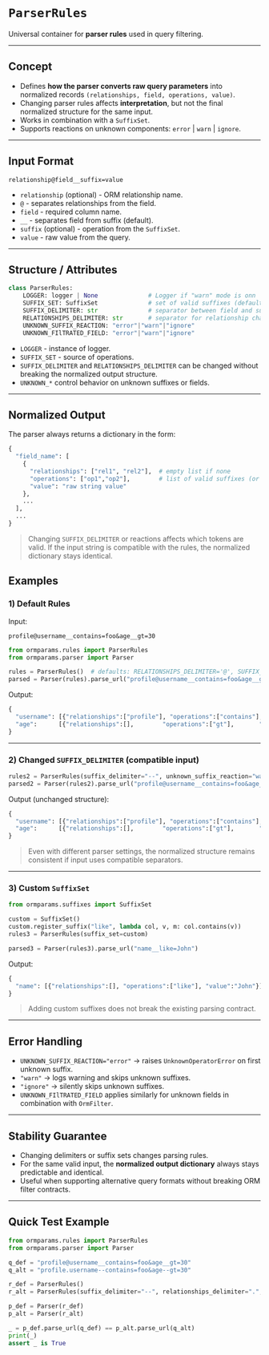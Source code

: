 # `ParserRules`

Universal container for **parser rules** used in query filtering.

---

## Concept

* Defines **how the parser converts raw query parameters** into normalized records `(relationships, field, operations, value)`.
* Changing parser rules affects **interpretation**, but not the final normalized structure for the same input.
* Works in combination with a `SuffixSet`.
* Supports reactions on unknown components: `error` | `warn` | `ignore`.

---

## Input Format

```
relationship@field__suffix=value
```

* `relationship` (optional) - ORM relationship name.
* `@` - separates relationships from the field.
* `field` - required column name.
* `__` - separates field from suffix (default).
* `suffix` (optional) - operation from the `SuffixSet`.
* `value` - raw value from the query.

---

## Structure / Attributes

```python
class ParserRules:
    LOGGER: logger | None              # Logger if "warn" mode is onn
    SUFFIX_SET: SuffixSet              # set of valid suffixes (default DEFAULT_SUFFIXES)
    SUFFIX_DELIMITER: str              # separator between field and suffix, default="__"
    RELATIONSHIPS_DELIMITER: str       # separator for relationship chain, default="@"
    UNKNOWN_SUFFIX_REACTION: "error"|"warn"|"ignore"
    UNKNOWN_FIlTRATED_FIELD: "error"|"warn"|"ignore"
```
* `LOGGER` - instance of logger.
* `SUFFIX_SET` - source of operations.
* `SUFFIX_DELIMITER` and `RELATIONSHIPS_DELIMITER` can be changed without breaking the normalized output structure.
* `UNKNOWN_*` control behavior on unknown suffixes or fields.

---

## Normalized Output

The parser always returns a dictionary in the form:

```python
{
  "field_name": [
    {
      "relationships": ["rel1", "rel2"],  # empty list if none
      "operations": ["op1","op2"],        # list of valid suffixes (or ["exact"])
      "value": "raw string value"
    },
    ...
  ],
  ...
}
```

> Changing `SUFFIX_DELIMITER` or reactions affects which tokens are valid.
> If the input string is compatible with the rules, the normalized dictionary stays identical.


## Examples

### 1) Default Rules

Input:

```
profile@username__contains=foo&age__gt=30
```

```python
from ormparams.rules import ParserRules
from ormparams.parser import Parser

rules = ParserRules()  # defaults: RELATIONSHIPS_DELIMITER='@', SUFFIX_DELIMITER='__', UNKNOWN_*='error'
parsed = Parser(rules).parse_url("profile@username__contains=foo&age__gt=30")
```

Output:

```python
{
  "username": [{"relationships":["profile"], "operations":["contains"], "value":"foo"}],
  "age":      [{"relationships":[],        "operations":["gt"],       "value":"30"}]
}
```

---

### 2) Changed `SUFFIX_DELIMITER` (compatible input)

```python
rules2 = ParserRules(suffix_delimiter="--", unknown_suffix_reaction="warn")
parsed2 = Parser(rules2).parse_url("profile@username__contains=foo&age__gt=30")
```

Output (unchanged structure):

```python
{
  "username": [{"relationships":["profile"], "operations":["contains"], "value":"foo"}],
  "age":      [{"relationships":[],        "operations":["gt"],       "value":"30"}]
}
```

> Even with different parser settings, the normalized structure remains consistent if input uses compatible separators.

---

### 3) Custom `SuffixSet`

```python
from ormparams.suffixes import SuffixSet

custom = SuffixSet()
custom.register_suffix("like", lambda col, v, m: col.contains(v))
rules3 = ParserRules(suffix_set=custom)

parsed3 = Parser(rules3).parse_url("name__like=John")
```

Output:

```python
{
  "name": [{"relationships":[], "operations":["like"], "value":"John"}]
}
```

> Adding custom suffixes does not break the existing parsing contract.

---

## Error Handling

* `UNKNOWN_SUFFIX_REACTION="error"` -> raises `UnknownOperatorError` on first unknown suffix.
* `"warn"` -> logs warning and skips unknown suffixes.
* `"ignore"` -> silently skips unknown suffixes.
* `UNKNOWN_FIlTRATED_FIELD` applies similarly for unknown fields in combination with `OrmFilter`.

---

## Stability Guarantee

* Changing delimiters or suffix sets changes parsing rules.
* For the same valid input, the **normalized output dictionary** always stays predictable and identical.
* Useful when supporting alternative query formats without breaking ORM filter contracts.

---

## Quick Test Example

```python
from ormparams.rules import ParserRules
from ormparams.parser import Parser

q_def = "profile@username__contains=foo&age__gt=30"
q_alt = "profile.username--contains=foo&age--gt=30"

r_def = ParserRules()
r_alt = ParserRules(suffix_delimiter="--", relationships_delimiter=".", unknown_suffix_reaction="warn")

p_def = Parser(r_def)
p_alt = Parser(r_alt)

_ = p_def.parse_url(q_def) == p_alt.parse_url(q_alt)
print(_)
assert _ is True
```
